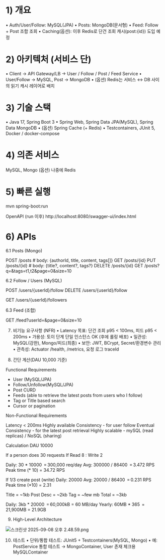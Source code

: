 # 1) 개요

•	Auth/User/Follow: MySQL(JPA)
•	Posts: MongoDB(문서형)
•	Feed: Follow + Post 조합 조회
•	Caching(옵션): 이후 Redis로 단건 조회 캐시(post:{id}) 도입 예정

# 2) 아키텍처 (서비스 단)

   •	Client → API Gateway/LB → User / Follow / Post / Feed Service
   •	User/Follow → MySQL, Post → MongoDB
   •	(옵션) Redis는 서비스 ↔ DB 사이의 읽기 캐시 레이어로 배치

# 3) 기술 스택
   •	Java 17, Spring Boot 3
   •	Spring Web, Spring Data JPA(MySQL), Spring Data MongoDB
   •	(옵션) Spring Cache (+ Redis)
   •	Testcontainers, JUnit 5, Docker / docker-compose

# 4) 의존 서비스

MySQL, Mongo (옵션) 나중에 Redis

# 5) 빠른 실행

mvn spring-boot:run

OpenAPI (run 이후)
http://localhost:8080/swagger-ui/index.html

# 6) APIs

6.1 Posts (Mongo)

POST   /posts                # body: {authorId, title, content, tags[]}
GET    /posts/{id}
PUT    /posts/{id}           # body: {title?, content?, tags?}
DELETE /posts/{id}
GET    /posts?q=&tags=t1,t2&page=0&size=10

6.2 Follow / Users (MySQL)

POST /users/{userId}/follow
DELETE /users/{userId}/follow

GET /users/{userId}/followers

6.3 Feed (조합)

GET  /feed?userId=&page=0&size=10


7) 비기능 요구사항 (NFR)
   •	Latency 목표: 단건 조회 p95 < 100ms, 피드 p95 < 200ms
   •	가용성: 토이 단계 단일 인스턴스 OK (후에 롤링 배포)
   •	일관성: MySQL(강한), Mongo/피드(최종)
   •	보안: JWT, BCrypt, Secret/환경변수 관리
   •	관측성: Actuator /health, /metrics, 요청 로그 traceId

8) 간단 계산(DAU 10,000 기준)

Functional Requirements
- User (MySQL/JPA)
- Follow/Unfollow(MySQL/JPA)
- Post CURD
- Feeds (able to retrieve the latest posts from users who I follow)
- Tag or Title based search
- Cursor or pagination

Non-Functional Requirements

Latency < 200ms
Highly available
Consistency  - for user follow
Eventual Consistency - for the latest post retrieval
Highly scalable - mySQL (read replicas) / NoSQL (sharing)

Calculation
DAU 10000

If a person does 30 requests
If Read 8 : Write 2

Daily: 30 * 10000 ‎ = 300,000 req/day
Avg: 300000 / 86400 ‎ = 3.472 RPS
Peak time (* 10) = 34.72 RPS

If 1/3 create post (write)
Daily: 20000
Avg: 20000 / 86400 ‎ = 0.231 RPS
Peak time (*10) = 2.31

Title = ~1kb
Post Desc =  ~2kb
Tag = ~few mb
Total = ~3kb

Daily: 3kb * 20000 ‎ = 60,000kB = 60 MB/day
Yearly: 60MB * 365 ‎ = 21,900MB = 21.9GB

9) High-Level Architecture

![스크린샷 2025-09-08 오후 2.48.59.png](../../Library/Group%20Containers/group.com.apple.notes/Accounts/LocalAccount/Media/1AE823F0-ADF5-4465-B7DE-36C39FE5E57A/1_3EFE4CEB-6BFB-4CE2-B607-AF23588F8021/%EC%8A%A4%ED%81%AC%EB%A6%B0%EC%83%B7%202025-09-08%20%EC%98%A4%ED%9B%84%202.48.59.png)

10) 테스트
    •	단위/통합 테스트: JUnit5 + Testcontainers(MySQL, Mongo)
    •	예: PostService 통합 테스트 → MongoContainer, User 존재 체크용 MySQLContainer

